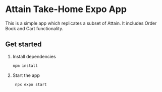# Attain Take-Home Expo App

This is a simple app which replicates a subset of Attain. It includes Order Book and Cart functionality.

## Get started

1. Install dependencies

   ```bash
   npm install 
   ```

2. Start the app

   ```bash
    npx expo start
   ```
